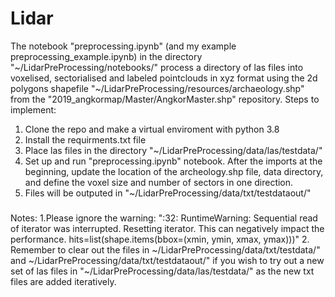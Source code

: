 # Lidar
The notebook "preprocessing.ipynb" (and my example preprocessing_example.ipynb) in the directory "~/LidarPreProcessing/notebooks/" process a directory of las files into voxelised, sectorialised and labeled pointclouds in xyz format using the 2d polygons shapefile "~/LidarPreProcessing/resources/archaeology.shp" from the "2019_angkormap/Master/AngkorMaster.shp" repository.
Steps to implement:
1. Clone the repo and make a virtual enviroment with python 3.8
2. Install the requirments.txt file
3. Place las files in the directory "~/LidarPreProcessing/data/las/testdata/"
4. Set up and run "preprocessing.ipynb" notebook. After the imports at the beginning, update the location of the archeology.shp file, data directory, and define the voxel size and number of sectors in one direction. 
5. Files will be outputed in "~/LidarPreProcessing/data/txt/testdataout/"
###
Notes: 
1.Please ignore the warning: "<ipython-input-5-287de340edbe>:32: RuntimeWarning: Sequential read of iterator was interrupted. Resetting iterator. This can negatively impact the performance.
  hits=list(shape.items(bbox=(xmin, ymin, xmax, ymax)))"
2. Remember to clear out the files in ~/LidarPreProcessing/data/txt/testdata/" and  ~/LidarPreProcessing/data/txt/testdataout/" if you wish to try out a new set of las files in  "~/LidarPreProcessing/data/las/testdata/" as the new txt files are added iteratively. 